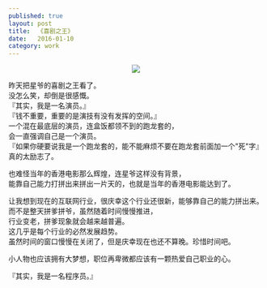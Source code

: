```yaml
---
published: true
layout: post
title:  《喜剧之王》
date:   2016-01-10
category: work
---
```


<center>
<img src="http://7viirv.com1.z0.glb.clouddn.com/kingofcomedy.jpg" class="photo"></img>
</center>
  
昨天把星爷的喜剧之王看了。  
没怎么笑，却倒是很感慨。  
『其实，我是一名演员。』  
『钱不重要，重要的是演技有没有发挥的空间。』  
一个混在最底层的演员，连盒饭都领不到的跑龙套的，  
会一直强调自己是一个演员。  
『如果你硬要说我是一个跑龙套的，能不能麻烦不要在跑龙套前面加一个"死"字』  
真的太励志了。  
  
也难怪当年的香港电影那么辉煌，连星爷这样没有背景，  
能靠自己能力打拼出来拼出一片天的，也就是当年的香港电影能达到了。  
  
让我想到现在的互联网行业，很庆幸这个行业还很新，能够靠自己的能力拼出来。  
而不是整天拼爹拼爷，虽然随着时间慢慢推进，  
行业变老，拼爹现象就会越来越普遍。  
这几乎是每个行业的必然发展趋势。  
虽然时间的窗口慢慢在关闭了，但是庆幸现在也还不算晚。珍惜时间吧。  
  
小人物也应该拥有大梦想，职位再卑微都应该有一颗热爱自己职业的心。  
  
『其实，我是一名程序员。』  
